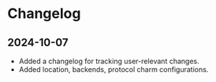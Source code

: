 # Changelog

## 2024-10-07

- Added a changelog for tracking user-relevant changes.
- Added location, backends, protocol charm configurations.
